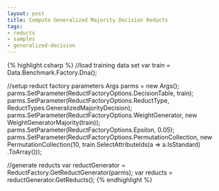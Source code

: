 ```yaml
---
layout: post
title: Compute Generalized Majority Decision Reducts
tags: 
- reducts
- samples
- generalized-decision
---
```


{% highlight csharp %}
//load training data set
var train = Data.Benchmark.Factory.Dna();

//setup reduct factory parameters
Args parms = new Args();
parms.SetParameter(ReductFactoryOptions.DecisionTable, train);
parms.SetParameter(ReductFactoryOptions.ReductType,
	ReductTypes.GeneralizedMajorityDecision);
parms.SetParameter(ReductFactoryOptions.WeightGenerator,
	new WeightGeneratorMajority(train));
parms.SetParameter(ReductFactoryOptions.Epsilon, 0.05);
parms.SetParameter(ReductFactoryOptions.PermutationCollection,
	new PermutationCollection(10,
	train.SelectAttributeIds(a => a.IsStandard)
		.ToArray()));

//generate reducts
var reductGenerator = ReductFactory.GetReductGenerator(parms);
var reducts = reductGenerator.GetReducts();
{% endhighlight %}
